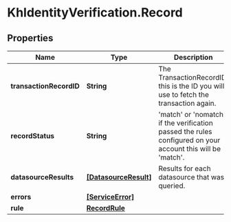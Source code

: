 # KhIdentityVerification.Record

## Properties

Name | Type | Description | Notes
------------ | ------------- | ------------- | -------------
**transactionRecordID** | **String** | The TransactionRecordID, this is the ID you will use to fetch the transaction again. | [optional] 
**recordStatus** | **String** | &#39;match&#39; or &#39;nomatch&#39; if the verification passed the rules configured on your account this will be &#39;match&#39;. | [optional] 
**datasourceResults** | [**[DatasourceResult]**](DatasourceResult.md) | Results for each datasource that was queried. | [optional] 
**errors** | [**[ServiceError]**](ServiceError.md) |  | [optional] 
**rule** | [**RecordRule**](RecordRule.md) |  | [optional] 


